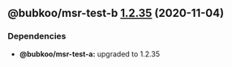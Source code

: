 ## @bubkoo/msr-test-b [1.2.35](https://github.com/bubkoo/monorepo-semantic-release/compare/@bubkoo/msr-test-b@1.2.34...@bubkoo/msr-test-b@1.2.35) (2020-11-04)





### Dependencies

* **@bubkoo/msr-test-a:** upgraded to 1.2.35

